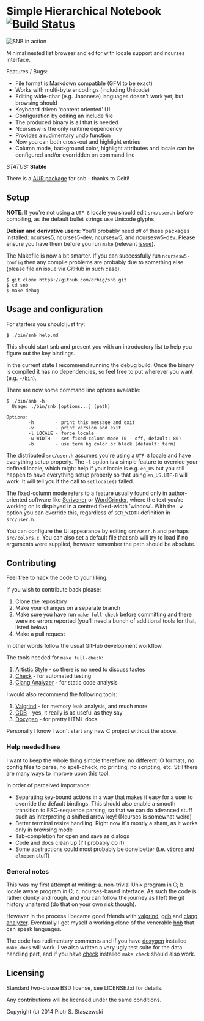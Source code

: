 # Simple Hierarchical Notebook [![Build Status](https://travis-ci.org/drbig/snb.svg?branch=master)](https://travis-ci.org/drbig/snb)

![SNB in action](https://raw.github.com/drbig/snb/master/snb.png)

Minimal nested list browser and editor with locale support and ncurses interface.

Features / Bugs:

- File format is Markdown compatible (GFM to be exact)
- Works with multi-byte encodings (including Unicode)
- Editing wide-char (e.g. Japanese) languages doesn't work yet, but browsing should
- Keyboard driven 'content oriented' UI
- Configuration by editing an include file
- The produced binary is all that is needed
- Ncursesw is the only runtime dependency
- Provides a rudimentary undo function
- Now you can both cross-out and highlight entries
- Column mode, background color, highlight attributes and locale can be configured and/or overridden on command line

*STATUS:* **Stable**

There is a [AUR package](https://aur.archlinux.org/packages/snb-git/) for snb - thanks to Celti!

## Setup

**NOTE**: If you're not using a `UTF-8` locale you should edit `src/user.h` before compiling, as the default bullet strings use Unicode glyphs.

**Debian and derivative users**: You'll probably need *all* of these packages installed: ncurses5, ncurses5-dev, ncursesw5, and ncursesw5-dev. Please ensure you have them before you run `make` (relevant [issue](https://github.com/drbig/snb/issues/2)).

The Makefile is now a bit smarter. If you can successfully run `ncursesw5-config` then any compile problems are probably due to something else (please file an issue via GitHub in such case).

    $ git clone https://github.com/drbig/snb.git
    $ cd snb
    $ make debug

## Usage and configuration

For starters you should just try:

    $ ./bin/snb help.md

This should start snb and present you with an introductory list to help you figure out the key bindings.

In the current state I recommend running the debug build. Once the binary is compiled it has no dependencies, so feel free to put wherever you want (e.g. `~/bin`).

There are now some command line options available:

    $ ./bin/snb -h
      Usage: ./bin/snb [options...] (path)
    
    Options:
            -h        - print this message and exit
            -v        - print version and exit
            -l LOCALE - force locale
            -w WIDTH  - set fixed-column mode (0 - off, default: 80)
            -b        - use term bg color or black (default: term)

The distributed `src/user.h` assumes you're using a `UTF-8` locale and have everything setup properly. The `-l` option is a simple feature to override your defined locale, which might help if your locale is e.g. `en_US` but you still happen to have everything setup properly so that using `en_US.UTF-8` will work. It will tell you if the call to `setlocale()` failed.

The fixed-column mode refers to a feature usually found only in author-oriented software like [Scrivener](http://www.literatureandlatte.com/scrivener.php) or [WordGrinder](http://wordgrinder.sourceforge.net/), where the text you're working on is displayed in a centred fixed-width 'window'. With the `-w` option you can override this, regardless of `SCR_WIDTH` definition in `src/user.h`.

You can configure the UI appearance by editing `src/user.h` and perhaps `src/colors.c`. You can also set a default file that snb will try to load if no arguments were supplied, however remember the path should be absolute.

## Contributing

Feel free to hack the code to your liking.

If you wish to contribute back please:

1. Clone the repository
2. Make your changes on a separate branch
3. Make sure you have run `make full-check` before committing and there were no errors reported (you'll need a bunch of additional tools for that, listed below)
4. Make a pull request

In other words follow the usual GitHub development workflow.

The tools needed for `make full-check`:

1. [Artistic Style](http://astyle.sourceforge.net/) - so there is no need to discuss tastes
2. [Check](http://check.sourceforge.net/) - for automated testing
3. [Clang Analyzer](http://clang-analyzer.llvm.org/) - for static code analysis

I would also recommend the following tools:

1. [Valgrind](http://valgrind.org/) - for memory leak analysis, and much more
2. [GDB](http://www.gnu.org/software/gdb/) - yes, it really is as useful as they say
3. [Doxygen](http://www.stack.nl/~dimitri/doxygen/) - for pretty HTML docs

Personally I know I won't start any new C project without the above.

### Help needed here

I want to keep the whole thing simple therefore: no different IO formats, no config files to parse, no spell-check, no printing, no scripting, etc. Still there are many ways to improve upon this tool.

In order of perceived importance:

- Separating key-bound actions in a way that makes it easy for a user to override the default bindings. This should also enable a smooth transition to ESC-sequence parsing, so that we can do advanced stuff such as interpreting a shifted arrow key! (Ncurses is somewhat weird)
- Better terminal resize handling. Right now it's mostly a sham, as it works only in browsing mode
- Tab-completion for open and save as dialogs
- Code and docs clean up (I'll probably do it)
- Some abstractions could most probably be done better (i.e. `vitree` and `elmopen` stuff)

### General notes

This was my first attempt at writing: a. non-trivial Unix program in C; b. locale aware program in C; c. ncurses-based interface. As such the code is rather clunky and rough, and you can follow the journey as I left the git history unaltered (do that on your own risk though).

However in the process I became good friends with [valgrind](http://valgrind.org/), [gdb](http://www.gnu.org/software/gdb/) and [clang analyzer](http://clang-analyzer.llvm.org/). Eventually I got myself a working clone of the venerable [hnb](http://hnb.sourceforge.net/) that can speak languages.

The code has rudimentary comments and if you have [doxygen](http://www.stack.nl/~dimitri/doxygen/) installed `make docs` will work. I've also written a very ugly test suite for the data handling part, and if you have [check](http://check.sourceforge.net/) installed `make check` should also work.

## Licensing

Standard two-clause BSD license, see LICENSE.txt for details.

Any contributions will be licensed under the same conditions.

Copyright (c) 2014 Piotr S. Staszewski
